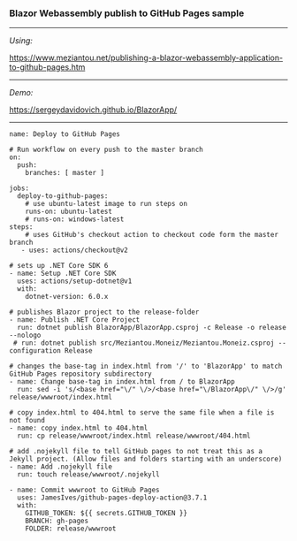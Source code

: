 <h3> <b>Blazor Webassembly publish to GitHub Pages sample</b> </h3>

---

_Using:_

https://www.meziantou.net/publishing-a-blazor-webassembly-application-to-github-pages.htm

---

_Demo:_ 

https://sergeydavidovich.github.io/BlazorApp/

---

    name: Deploy to GitHub Pages

    # Run workflow on every push to the master branch
    on:
      push:
        branches: [ master ]

    jobs:
      deploy-to-github-pages:
        # use ubuntu-latest image to run steps on
        runs-on: ubuntu-latest
        # runs-on: windows-latest
    steps:
        # uses GitHub's checkout action to checkout code form the master branch
       - uses: actions/checkout@v2
    
    # sets up .NET Core SDK 6
    - name: Setup .NET Core SDK
      uses: actions/setup-dotnet@v1
      with:
        dotnet-version: 6.0.x  

    # publishes Blazor project to the release-folder
    - name: Publish .NET Core Project
      run: dotnet publish BlazorApp/BlazorApp.csproj -c Release -o release --nologo
     # run: dotnet publish src/Meziantou.Moneiz/Meziantou.Moneiz.csproj --configuration Release
    
    # changes the base-tag in index.html from '/' to 'BlazorApp' to match GitHub Pages repository subdirectory
    - name: Change base-tag in index.html from / to BlazorApp
      run: sed -i 's/<base href="\/" \/>/<base href="\/BlazorApp\/" \/>/g' release/wwwroot/index.html
    
    # copy index.html to 404.html to serve the same file when a file is not found
    - name: copy index.html to 404.html
      run: cp release/wwwroot/index.html release/wwwroot/404.html

    # add .nojekyll file to tell GitHub pages to not treat this as a Jekyll project. (Allow files and folders starting with an underscore)
    - name: Add .nojekyll file
      run: touch release/wwwroot/.nojekyll
      
    - name: Commit wwwroot to GitHub Pages
      uses: JamesIves/github-pages-deploy-action@3.7.1
      with:
        GITHUB_TOKEN: ${{ secrets.GITHUB_TOKEN }}
        BRANCH: gh-pages
        FOLDER: release/wwwroot

